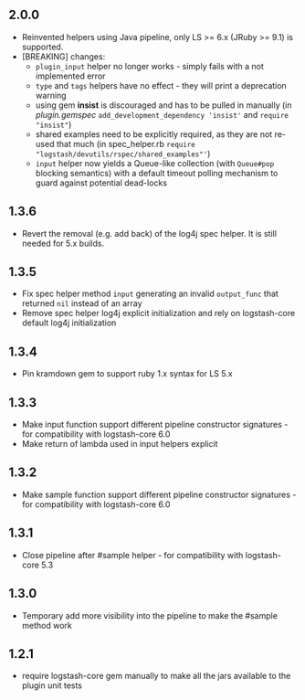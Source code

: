 ## 2.0.0
 - Reinvented helpers using Java pipeline, only LS >= 6.x (JRuby >= 9.1) is supported.
 - [BREAKING] changes:
   * `plugin_input` helper no longer works - simply fails with a not implemented error
   * `type` and `tags` helpers have no effect - they will print a deprecation warning
   * using gem **insist** is discouraged and has to be pulled in manually 
     (in *plugin.gemspec* `add_development_dependency 'insist'` and `require "insist"`)
   * shared examples need to be explicitly required, as they are not re-used that much
     (in spec_helper.rb `require "logstash/devutils/rspec/shared_examples"'`)
   * `input` helper now yields a Queue-like collection (with `Queue#pop` blocking semantics)
     with a default timeout polling mechanism to guard against potential dead-locks 

## 1.3.6
 - Revert the removal (e.g. add back) of the log4j spec helper. It is still needed for 5.x builds. 

## 1.3.5
 - Fix spec helper method `input` generating an invalid `output_func` that returned `nil` instead of an array
 - Remove spec helper log4j explicit initialization and rely on logstash-core default log4j initialization

## 1.3.4
 - Pin kramdown gem to support ruby 1.x syntax for LS 5.x

## 1.3.3
 - Make input function support different pipeline constructor signatures - for compatibility with logstash-core 6.0
 - Make return of lambda used in input helpers explicit

## 1.3.2
 - Make sample function support different pipeline constructor signatures - for compatibility with logstash-core 6.0

## 1.3.1
 - Close pipeline after #sample helper - for compatibility with logstash-core 5.3

## 1.3.0
 - Temporary add more visibility into the pipeline to make the #sample method work

## 1.2.1
 - require logstash-core gem manually to make all the jars available to the plugin unit tests
